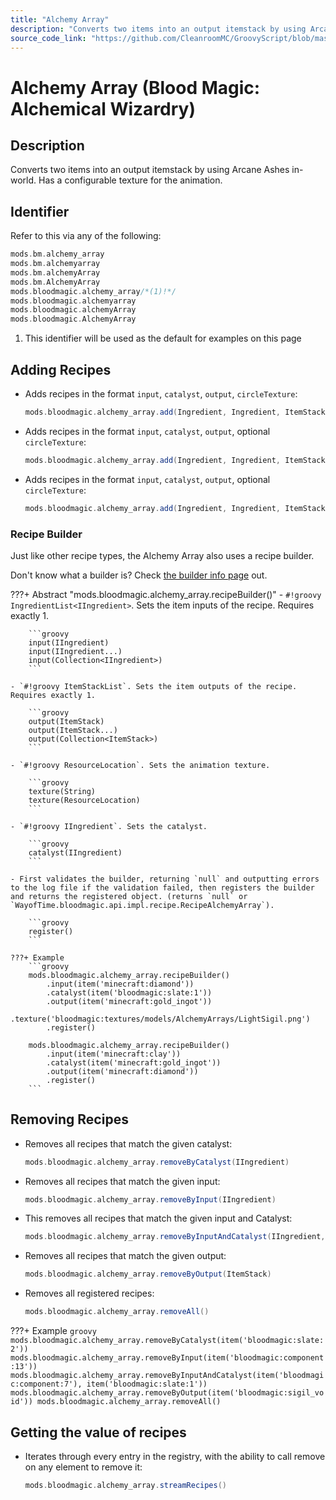 ```yaml
---
title: "Alchemy Array"
description: "Converts two items into an output itemstack by using Arcane Ashes in-world. Has a configurable texture for the animation."
source_code_link: "https://github.com/CleanroomMC/GroovyScript/blob/master/src/main/java/com/cleanroommc/groovyscript/compat/mods/bloodmagic/AlchemyArray.java"
---
```


# Alchemy Array (Blood Magic: Alchemical Wizardry)

## Description

Converts two items into an output itemstack by using Arcane Ashes in-world. Has a configurable texture for the animation.

## Identifier

Refer to this via any of the following:

```groovy hl_lines="5"
mods.bm.alchemy_array
mods.bm.alchemyarray
mods.bm.alchemyArray
mods.bm.AlchemyArray
mods.bloodmagic.alchemy_array/*(1)!*/
mods.bloodmagic.alchemyarray
mods.bloodmagic.alchemyArray
mods.bloodmagic.AlchemyArray
```

1. This identifier will be used as the default for examples on this page

## Adding Recipes

- Adds recipes in the format `input`, `catalyst`, `output`, `circleTexture`:

    ```groovy
    mods.bloodmagic.alchemy_array.add(Ingredient, Ingredient, ItemStack)
    ```

- Adds recipes in the format `input`, `catalyst`, `output`, optional `circleTexture`:

    ```groovy
    mods.bloodmagic.alchemy_array.add(Ingredient, Ingredient, ItemStack, ResourceLocation)
    ```

- Adds recipes in the format `input`, `catalyst`, `output`, optional `circleTexture`:

    ```groovy
    mods.bloodmagic.alchemy_array.add(Ingredient, Ingredient, ItemStack, String)
    ```


### Recipe Builder

Just like other recipe types, the Alchemy Array also uses a recipe builder.

Don't know what a builder is? Check [the builder info page](../../../groovy/builder.md) out.

???+ Abstract "mods.bloodmagic.alchemy_array.recipeBuilder()"
    - `#!groovy IngredientList<IIngredient>`. Sets the item inputs of the recipe. Requires exactly 1.

        ```groovy
        input(IIngredient)
        input(IIngredient...)
        input(Collection<IIngredient>)
        ```

    - `#!groovy ItemStackList`. Sets the item outputs of the recipe. Requires exactly 1.

        ```groovy
        output(ItemStack)
        output(ItemStack...)
        output(Collection<ItemStack>)
        ```

    - `#!groovy ResourceLocation`. Sets the animation texture.

        ```groovy
        texture(String)
        texture(ResourceLocation)
        ```

    - `#!groovy IIngredient`. Sets the catalyst.

        ```groovy
        catalyst(IIngredient)
        ```

    - First validates the builder, returning `null` and outputting errors to the log file if the validation failed, then registers the builder and returns the registered object. (returns `null` or `WayofTime.bloodmagic.api.impl.recipe.RecipeAlchemyArray`).

        ```groovy
        register()
        ```

    ???+ Example
        ```groovy
        mods.bloodmagic.alchemy_array.recipeBuilder()
            .input(item('minecraft:diamond'))
            .catalyst(item('bloodmagic:slate:1'))
            .output(item('minecraft:gold_ingot'))
            .texture('bloodmagic:textures/models/AlchemyArrays/LightSigil.png')
            .register()

        mods.bloodmagic.alchemy_array.recipeBuilder()
            .input(item('minecraft:clay'))
            .catalyst(item('minecraft:gold_ingot'))
            .output(item('minecraft:diamond'))
            .register()
        ```



## Removing Recipes

- Removes all recipes that match the given catalyst:

    ```groovy
    mods.bloodmagic.alchemy_array.removeByCatalyst(IIngredient)
    ```

- Removes all recipes that match the given input:

    ```groovy
    mods.bloodmagic.alchemy_array.removeByInput(IIngredient)
    ```

- This removes all recipes that match the given input and Catalyst:

    ```groovy
    mods.bloodmagic.alchemy_array.removeByInputAndCatalyst(IIngredient, IIngredient)
    ```

- Removes all recipes that match the given output:

    ```groovy
    mods.bloodmagic.alchemy_array.removeByOutput(ItemStack)
    ```

- Removes all registered recipes:

    ```groovy
    mods.bloodmagic.alchemy_array.removeAll()
    ```

???+ Example
    ```groovy
    mods.bloodmagic.alchemy_array.removeByCatalyst(item('bloodmagic:slate:2'))
    mods.bloodmagic.alchemy_array.removeByInput(item('bloodmagic:component:13'))
    mods.bloodmagic.alchemy_array.removeByInputAndCatalyst(item('bloodmagic:component:7'), item('bloodmagic:slate:1'))
    mods.bloodmagic.alchemy_array.removeByOutput(item('bloodmagic:sigil_void'))
    mods.bloodmagic.alchemy_array.removeAll()
    ```

## Getting the value of recipes

- Iterates through every entry in the registry, with the ability to call remove on any element to remove it:

    ```groovy
    mods.bloodmagic.alchemy_array.streamRecipes()
    ```
